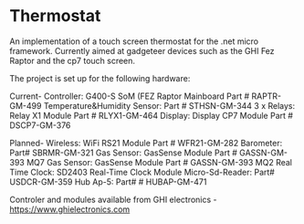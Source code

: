 Thermostat
==========

An implementation of a touch screen thermostat for the .net micro framework. Currently aimed at gadgeteer devices such as the GHI Fez Raptor and the cp7 touch screen. 

The project is set up for the following hardware:

Current-
Controller:  G400-S SoM (FEZ Raptor Mainboard Part # RAPTR-GM-499
Temperature&Humidity Sensor: Part # STHSN-GM-344
3 x Relays: Relay X1 Module Part # RLYX1-GM-464
Display: Display CP7 Module Part # DSCP7-GM-376

Planned-
Wireless: WiFi RS21 Module Part # WFR21-GM-282
Barometer: Part# SBRMR-GM-321
Gas Sensor: GasSense Module Part # GASSN-GM-393 MQ7
Gas Sensor: GasSense Module Part # GASSN-GM-393 MQ2
Real Time Clock: SD2403 Real-Time Clock Module
Micro-Sd-Reader: Part# USDCR-GM-359
Hub Ap-5: Part# # HUBAP-GM-471


Controler and modules available from GHI electronics - https://www.ghielectronics.com




